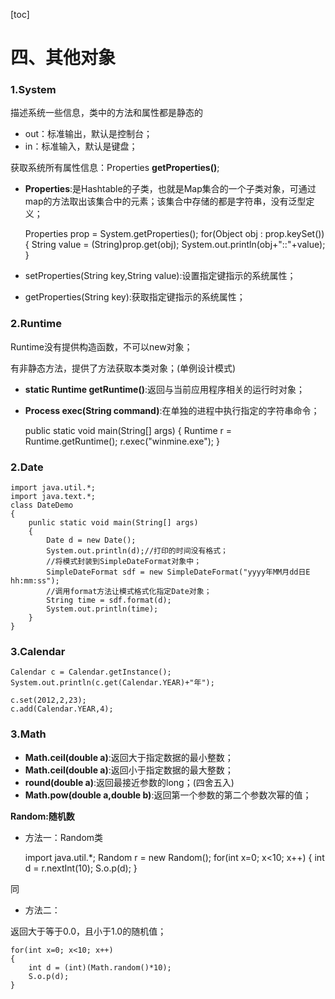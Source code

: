 [toc]
# 四、其他对象 

### 1.System

描述系统一些信息，类中的方法和属性都是静态的

- out：标准输出，默认是控制台； 
- in：标准输入，默认是键盘；

获取系统所有属性信息：Properties **getProperties()**;

- **Properties**:是Hashtable的子类，也就是Map集合的一个子类对象，可通过map的方法取出该集合中的元素；该集合中存储的都是字符串，没有泛型定义； 


    Properties prop = System.getProperties();
    for(Object obj : prop.keySet())
    {
        String value = (String)prop.get(obj);
        System.out.println(obj+"::"+value);
    }


- setProperties(String key,String value):设置指定键指示的系统属性；  
- getProperties(String key):获取指定键指示的系统属性；

### 2.Runtime

Runtime没有提供构造函数，不可以new对象；

有非静态方法，提供了方法获取本类对象；(单例设计模式)

- **static Runtime getRuntime()**:返回与当前应用程序相关的运行时对象；
- **Process exec(String command)**:在单独的进程中执行指定的字符串命令；


    public static void main(String[] args)
    {
        Runtime r = Runtime.getRuntime();
    r.exec("winmine.exe");
    }
    
### 2.Date


    import java.util.*;
    import java.text.*;
    class DateDemo
    {
        punlic static void main(String[] args)
        {
            Date d = new Date();
            System.out.println(d);//打印的时间没有格式；
            //将模式封装到SimpleDateFormat对象中；
            SimpleDateFormat sdf = new SimpleDateFormat("yyyy年MM月dd日E hh:mm:ss");
            //调用format方法让模式格式化指定Date对象；
            String time = sdf.format(d);
            System.out.println(time);
        }
    }

### 3.Calendar


    Calendar c = Calendar.getInstance();
    System.out.println(c.get(Calendar.YEAR)+"年");
    
    c.set(2012,2,23);
    c.add(Calendar.YEAR,4);
    
### 3.Math

- **Math.ceil(double a)**:返回大于指定数据的最小整数；
- **Math.ceil(double a)**:返回小于指定数据的最大整数；
- **round(double a)**:返回最接近参数的long；(四舍五入)
- **Math.pow(double a,double b)**:返回第一个参数的第二个参数次幂的值；

**Random:随机数**
- 方法一：Random类


    import java.util.*;
    Random r = new Random();
    for(int x=0; x<10; x++)
    {
        int d = r.nextInt(10);
        S.o.p(d);
    }
    
同    
- 方法二：  

返回大于等于0.0，且小于1.0的随机值；

    for(int x=0; x<10; x++)
    {
        int d = (int)(Math.random()*10);
        S.o.p(d);
    }